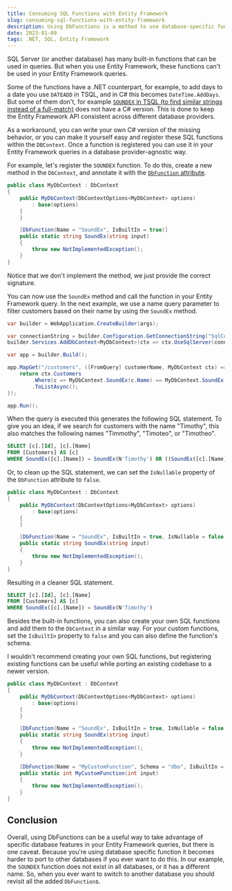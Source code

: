 ```yaml
---
title: Consuming SQL Functions with Entity Framework
slug: consuming-sql-functions-with-entity-framework
description: Using DbFunctions is a method to use database-specific functions in your Entity Framework queries. They allow you to take advantage of features that are specific to a particular database provider, such as SQL Server and use them in your Entity Framework queries in a provider-agnostic way. As an example, let's use the SOUNDEX SQL function.
date: 2023-01-09
tags: .NET, SQL, Entity Framework
---
```


SQL Server (or another database) has many built-in functions that can be used in queries.
But when you use Entity Framework, these functions can't be used in your Entity Framework queries.

Some of the functions have a .NET counterpart, for example, to add days to a date you use `DATEADD` in TSQL, and in C# this becomes `DateTime.AddDays`.
But some of them don't, for example [`SOUNDEX` in TSQL (to find similar strings instead of a full-match)](https://learn.microsoft.com/en-us/sql/t-sql/functions/soundex-transact-sql) does not have a C# version.
This is done to keep the Entity Framework API consistent across different database providers.

As a workaround, you can write your own C# version of the missing behavior, or you can make it yourself easy and register these SQL functions within the `DBContext`.
Once a function is registered you can use it in your Entity Framework queries in a database provider-agnostic way.

For example, let's register the `SOUNDEX` function.
To do this, create a new method in the `DbContext`, and annotate it with the [`DbFunction` attribute](TK).

```cs{8-12}:MyDbContext.cs
public class MyDbContext : DbContext
{
    public MyDbContext(DbContextOptions<MyDbContext> options)
        : base(options)
    {
    }

    [DbFunction(Name = "SoundEx", IsBuiltIn = true)]
    public static string SoundEx(string input)
    {
        throw new NotImplementedException();
    }
}
```

Notice that we don't implement the method, we just provide the correct signature.

You can now use the `SoundEx` method and call the function in your Entity Framework query.
In the next example, we use a name query parameter to filter customers based on their name by using the `SoundEx` method.

```cs{8-12}:Program.cs
var builder = WebApplication.CreateBuilder(args);

var connectionString = builder.Configuration.GetConnectionString("SqlConnection");
builder.Services.AddDbContext<MyDbContext>(ctx => ctx.UseSqlServer(connectionString));

var app = builder.Build();

app.MapGet("/customers", ([FromQuery] customerName, MyDbContext ctx) => {
    return ctx.Customers
        .Where(c => MyDbContext.SoundEx(c.Name) == MyDbContext.SoundEx(customerName))
        .ToListAsync();
});

app.Run();
```

When the query is executed this generates the following SQL statement. To give you an idea, if we search for customers with the name "Timothy", this also matches the following names "Timmothy", "Timoteo", or "Timotheo".

```sql:customers.sql
SELECT [c].[Id], [c].[Name]
FROM [Customers] AS [c]
WHERE SoundEx([c].[Name]) = SoundEx(N'Timothy') OR ((SoundEx([c].[Name]) IS NULL) AND (SoundEx(N'Timothy') IS NULL))
```

Or, to clean up the SQL statement, we can set the `IsNullable` property of the `DbFunction` attribute to `false`.

```cs{8}:MyDbContext.cs
public class MyDbContext : DbContext
{
    public MyDbContext(DbContextOptions<MyDbContext> options)
        : base(options)
    {
    }

    [DbFunction(Name = "SoundEx", IsBuiltIn = true, IsNullable = false)]
    public static string SoundEx(string input)
    {
        throw new NotImplementedException();
    }
}
```

Resulting in a cleaner SQL statement.

```sql:customers.sql
SELECT [c].[Id], [c].[Name]
FROM [Customers] AS [c]
WHERE SoundEx([c].[Name]) = SoundEx(N'Timothy')
```

Besides the built-in functions, you can also create your own SQL functions and add them to the `DbContext` in a similar way.
For your custom functions, set the `IsBuiltIn` property to `false` and you can also define the function's schema.

I wouldn't recommend creating your own SQL functions, but registering existing functions can be useful while porting an existing codebase to a newer version.

```cs{14-18}:MyDbContext.cs
public class MyDbContext : DbContext
{
    public MyDbContext(DbContextOptions<MyDbContext> options)
        : base(options)
    {
    }

    [DbFunction(Name = "SoundEx", IsBuiltIn = true, IsNullable = false)]
    public static string SoundEx(string input)
    {
        throw new NotImplementedException();
    }

    [DbFunction(Name = "MyCustomFunction", Schema = "dbo", IsBuiltIn = false)]
    public static int MyCustomFunction(int input)
    {
        throw new NotImplementedException();
    }
}
```

## Conclusion

Overall, using DbFunctions can be a useful way to take advantage of specific database features in your Entity Framework queries, but there is one caveat.
Because you're using database specific function it becomes harder to port to other databases if you ever want to do this.
In our example, the `SOUNDEX` function does not exist in all databases, or it has a different name.
So, when you ever want to switch to another database you should revisit all the added `DbFunction`s.
